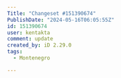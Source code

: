 ```yaml
---
Title: "Changeset #151390674"
PublishDate: "2024-05-16T06:05:55Z"
id: 151390674
user: kentakta
comment: update
created_by: iD 2.29.0
tags:
  - Montenegro

---
```


